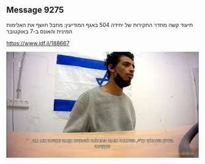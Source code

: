 ## Message 9275

תיעוד קשה מחדר החקירות של יחידה 504 באגף המודיעין:
מחבל חושף את האלימות המינית והאונס ב-7 באוקטובר

https://www.idf.il/188667

![Photo](./9275/9275_photo.jpg)
